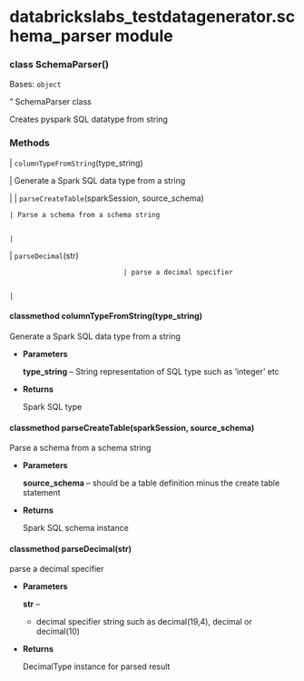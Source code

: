 # databrickslabs_testdatagenerator.schema_parser module

<!-- !! processed by numpydoc !! -->

### class SchemaParser()
Bases: `object`

” SchemaParser class

Creates pyspark SQL datatype from string

### Methods

| `columnTypeFromString`(type_string)

 | Generate a Spark SQL data type from a string

 |
| `parseCreateTable`(sparkSession, source_schema)

    | Parse a schema from a schema string

                                                                                                                                                                                         |
| `parseDecimal`(str)

                                | parse a decimal specifier

                                                                                                                                                                                                   |
<!-- !! processed by numpydoc !! -->

#### classmethod columnTypeFromString(type_string)
Generate a Spark SQL data type from a string


* **Parameters**

    **type_string** – String representation of SQL type such as ‘integer’ etc



* **Returns**

    Spark SQL type


<!-- !! processed by numpydoc !! -->

#### classmethod parseCreateTable(sparkSession, source_schema)
Parse a schema from a schema string


* **Parameters**

    **source_schema** – should be a table definition minus the create table statement



* **Returns**

    Spark SQL schema instance


<!-- !! processed by numpydoc !! -->

#### classmethod parseDecimal(str)
parse a decimal specifier


* **Parameters**

    **str** – 
    * decimal specifier string such as decimal(19,4), decimal or decimal(10)




* **Returns**

    DecimalType instance for parsed result


<!-- !! processed by numpydoc !! -->
